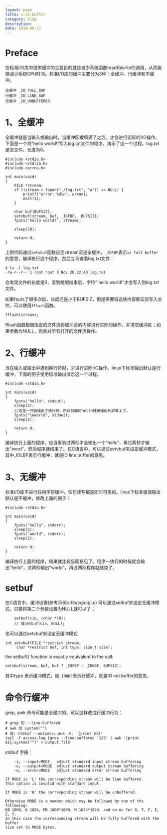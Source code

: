 ```yaml
---
layout: page
title: c-io-buffer
category: blog
description: 
date: 2018-09-27
---
```

# Preface
在标准I/O库中提供缓冲的主要目的就是减少系统函数read和write的调用，从而能够减少系统CPU时间。标准I/O库的缓冲主要分为3种：全缓冲、行缓冲和不缓冲。

    全缓冲 _IO_FULL_BUF
    行缓冲 _IO_LINE_BUF
    无缓冲 _IO_UNBUFFERED

# 1、全缓冲
全缓冲就是当输入或输出时，当缓冲区被填满了之后，才会进行实际的I/O操作。下面是一个将”hello world!“写入log.txt文件的程序，演示了这一个过程。log.txt是空文件，长度为0。

	#include <stdio.h>
	#include <stdlib.h>
	#include <errno.h>

	int main(void)
	{
	    FILE *stream;
	    if ((stream = fopen("./log.txt", "a")) == NULL) {
	        printf("error: %d\n", errno);
	        exit(1);
	    }

	    char buf[BUFSIZ];
	    setvbuf(stream, buf, _IOFBF,  BUFSIZ);
	    fputs("hello world!", stream);

	    sleep(20);

	    return 0;
	}

上例代码通过`setvbuf`函数设定stream流是全缓冲，`_IOFBF`表示`io full buffer`的意思，编译执行这个程序，然后立马查看log.txt文件：

	$ ls -l log.txt
	-rw-r--r-- 1 root root 0 Nov 20 22:40 log.txt

会发现文件的长度是0，直到睡眠结束后，字符” hello world!“才会写入到log.txt文件。

如果fputs了很多次后，长度还是小于BUFSIZ，但是需要将这些内容都实际写入文件，可以使用`fflush`函数。

	fflush(stream);

fflush函数根据指定的文件流将缓冲区的内容进行实际的操作，并清空缓冲区；如果参数为NULL，则会对所有打开的文件流操作。

# 2、行缓冲
当在输入或输出中遇到换行符时，才进行实际I/O操作。linux下标准输出默认是行缓冲，下面的例子使用标准输出演示这一个过程。

	#include <stdio.h>

	int main(void)
	{
	    fputs("hello", stdout);
	    sleep(2);
	    //这里一开始输出了换行符，所以前面的hello就被输出到屏幕上了。
	    fputs("\nworld", stdout);
	    sleep(2);

	    return 0;
	}

编译执行上面的程序，应当看到过两秒才会输出一个”hello“，再过两秒才输出”word“，然后程序就结束了。在C语言中，可以通过setvbuf来设定缓冲模式，其中_IOLBF表示行缓冲，就是IO line buffer的意思。

# 3、无缓冲
标准I/O库不进行任何字符缓冲，任何读写都是即时可见的。linux下标准错误输出默认是不缓冲，修改上面的例子：

	#include <stdio.h>

	int main(void)
	{
	    fputs("hello", stderr);
	    sleep(2);
	    fputs("world", stderr);
	    sleep(2);

	    return 0;
	}

编译执行上面的程序，结果就比较显而易见了。程序一执行的时候就会输出”hello“，过两秒输出”world“，再过两秒程序就结束了。

# setbuf
在C语言中，缓冲设置(参考示例c-lib/cgi/cgi.c)
可以通过setbuf来设定无缓冲模式，只要将第二个参数设置为NULL就可以了；

        setbuf(cin, (char *)0);
        // 或setbuf(cin, NULL);

也可以通过setvbuf来设定无缓冲模式

    int setvbuf(FILE *restrict stream,
         char *restrict buf, int type, size_t size);

the setbuf() function is exactly equivalent to the call:

    setvbuf(stream, buf, buf ? _IOFBF : _IONBF, BUFSIZ);

其中type 表示缓冲模式，如`_IONBF`表示行缓冲，就是IO not buffer的意思。

# 命令行缓冲
grep, awk 命令可能是全缓冲的，可以这样改成行缓冲行为：

    # grep 加 --line-buffered
    # awk 加 system("")
    # 或: stdbuf --output=L awk -F. '{print $1}'
    tail -f access.log |grep --line-buffered '128' | awk '{print $1};system("")' > output.file

stdbuf 手册：

        -i, --input=MODE   adjust standard input stream buffering
        -o, --output=MODE  adjust standard output stream buffering
        -e, --error=MODE   adjust standard error stream buffering

    If MODE is 'L' the corresponding stream will be line buffered.
    This option is invalid with standard input.

    If MODE is '0' the corresponding stream will be unbuffered.

    Otherwise MODE is a number which may be followed by one of the following:
    KB 1000, K 1024, MB 1000*1000, M 1024*1024, and so on for G, T, P, E, Z, Y.
    In this case the corresponding stream will be fully buffered with the buffer
    size set to MODE bytes.
